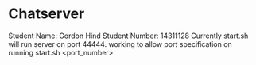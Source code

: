 # Chatserver
Student Name: Gordon Hind
Student Number: 14311128
Currently start.sh will run server on port 44444. working to allow port specification on running start.sh <port_number>
